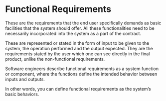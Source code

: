 # Functional Requirements

These are the requirements that the end user specifically demands as basic facilities that the system should offer. All these functionalities need to be necessarily incorporated into the system as a part of the contract.

These are represented or stated in the form of input to be given to the system, the operation performed and the output expected. They are the requirements stated by the user which one can see directly in the final product, unlike the non-functional requirements.

Software engineers describe functional requirements as a system function or component, where the functions define the intended behavior between inputs and outputs.

In other words, you can define functional requirements as the system’s basic behaviors.

